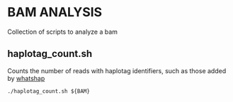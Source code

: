 # BAM ANALYSIS
Collection of scripts to analyze a bam


## haplotag_count.sh
Counts the number of reads with haplotag identifiers, such as those added by [whatshap](https://whatshap.readthedocs.io/en/latest/guide.html#phasing-represented-by-hp-tag)
```
./haplotag_count.sh ${BAM}
```
